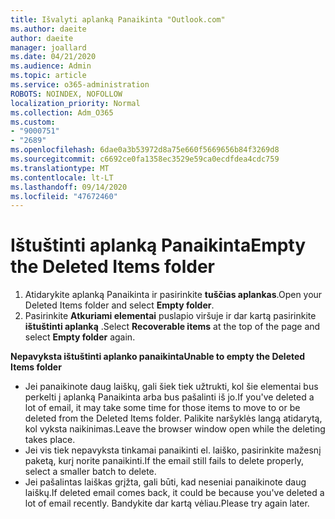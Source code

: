 ```yaml
---
title: Išvalyti aplanką Panaikinta "Outlook.com"
ms.author: daeite
author: daeite
manager: joallard
ms.date: 04/21/2020
ms.audience: Admin
ms.topic: article
ms.service: o365-administration
ROBOTS: NOINDEX, NOFOLLOW
localization_priority: Normal
ms.collection: Adm_O365
ms.custom:
- "9000751"
- "2689"
ms.openlocfilehash: 6dae0a3b53972d8a75e660f5669656b84f3269d8
ms.sourcegitcommit: c6692ce0fa1358ec3529e59ca0ecdfdea4cdc759
ms.translationtype: MT
ms.contentlocale: lt-LT
ms.lasthandoff: 09/14/2020
ms.locfileid: "47672460"
---
```

# <a name="empty-the-deleted-items-folder"></a><span data-ttu-id="1a7db-102">Ištuštinti aplanką Panaikinta</span><span class="sxs-lookup"><span data-stu-id="1a7db-102">Empty the Deleted Items folder</span></span>

1. <span data-ttu-id="1a7db-103">Atidarykite aplanką Panaikinta ir pasirinkite **tuščias aplankas**.</span><span class="sxs-lookup"><span data-stu-id="1a7db-103">Open your Deleted Items folder and select **Empty folder**.</span></span>
2. <span data-ttu-id="1a7db-104">Pasirinkite **Atkuriami elementai** puslapio viršuje ir dar kartą pasirinkite **ištuštinti aplanką** .</span><span class="sxs-lookup"><span data-stu-id="1a7db-104">Select **Recoverable items** at the top of the page and select **Empty folder** again.</span></span>

<span data-ttu-id="1a7db-105">**Nepavyksta ištuštinti aplanko panaikinta**</span><span class="sxs-lookup"><span data-stu-id="1a7db-105">**Unable to empty the Deleted Items folder**</span></span>

- <span data-ttu-id="1a7db-106">Jei panaikinote daug laiškų, gali šiek tiek užtrukti, kol šie elementai bus perkelti į aplanką Panaikinta arba bus pašalinti iš jo.</span><span class="sxs-lookup"><span data-stu-id="1a7db-106">If you've deleted a lot of email, it may take some time for those items to move to or be deleted from the Deleted Items folder.</span></span> <span data-ttu-id="1a7db-107">Palikite naršyklės langą atidarytą, kol vyksta naikinimas.</span><span class="sxs-lookup"><span data-stu-id="1a7db-107">Leave the browser window open while the deleting takes place.</span></span>
- <span data-ttu-id="1a7db-108">Jei vis tiek nepavyksta tinkamai panaikinti el. laiško, pasirinkite mažesnį paketą, kurį norite panaikinti.</span><span class="sxs-lookup"><span data-stu-id="1a7db-108">If the email still fails to delete properly, select a smaller batch to delete.</span></span>
- <span data-ttu-id="1a7db-109">Jei pašalintas laiškas grįžta, gali būti, kad neseniai panaikinote daug laiškų.</span><span class="sxs-lookup"><span data-stu-id="1a7db-109">If deleted email comes back, it could be because you've deleted a lot of email recently.</span></span> <span data-ttu-id="1a7db-110">Bandykite dar kartą vėliau.</span><span class="sxs-lookup"><span data-stu-id="1a7db-110">Please try again later.</span></span>